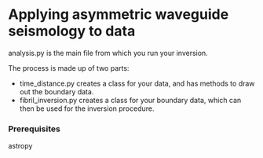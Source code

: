 # Applying asymmetric waveguide seismology to data

analysis.py is the main file from which you run your inversion.

The process is made up of two parts:
- time_distance.py creates a class for your data, and has methods to draw out the boundary data.
- fibril_inversion.py creates a class for your boundary data, which can then be used for the inversion procedure.

### Prerequisites

astropy